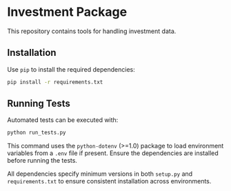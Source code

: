 # Investment Package

This repository contains tools for handling investment data.

## Installation

Use `pip` to install the required dependencies:

```bash
pip install -r requirements.txt
```

## Running Tests

Automated tests can be executed with:

```bash
python run_tests.py
```

This command uses the `python-dotenv` (>=1.0) package to load environment
variables from a `.env` file if present. Ensure the dependencies are
installed before running the tests.

All dependencies specify minimum versions in both `setup.py` and
`requirements.txt` to ensure consistent installation across environments.
